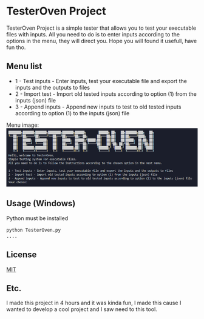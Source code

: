 # TesterOven Project

TesterOven Project is a simple tester that allows you to test your executable files with inputs.
All you need to do is to enter inputs according to the options in the menu, they will direct you.
Hope you will found it usefull, have fun tho.

## Menu list

* 1 - Test inputs - Enter inputs, test your executable file and export the inputs and the outputs to files
* 2 - Import test - Import old tested inputs according to option (1) from the inputs (json) file
* 3 - Append inputs - Append new inputs to test to old tested inputs according to option (1) to the inputs (json) file

Menu image:  
![Menu image](ReadmeStatics/menu.png)

## Usage (Windows)

Python must be installed

```
python TesterOven.py
....
```
## License
[MIT](https://choosealicense.com/licenses/mit/)

## Etc.

I made this project in 4 hours and it was kinda fun, I made this cause I wanted to develop a cool project and I saw need to this tool.
